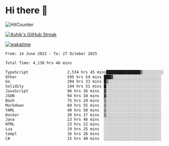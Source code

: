 # Hi there 👋

![HitCounter](https://hits.seeyoufarm.com/api/count/incr/badge.svg?url=https%3A%2F%2Fgithub.com%2Fashrhmn1212%2Fhit-counter)

<!-- ![Contribution Graph](https://github-readme-activity-graph.cyclic.app/graph?username=ashrhmn) -->


<!-- [![Top Langs](https://github-readme-stats.vercel.app/api/top-langs/?username=ashrhmn&layout=compact&theme=synthwave&langs_count=10&card_width=445)](https://github.com/anuraghazra/github-readme-stats) -->

[![Ashik's GitHub Streak](https://github-readme-streak-stats.herokuapp.com/?user=ashrhmn&theme=blood&fire=DD7F1C&background=151515&dates=9f9f9f&border=DD2727)](https://git.io/streak-stats)

<!-- ![Ashik's GitHub stats](https://github-readme-stats.vercel.app/api/?username=ashrhmn&show_icons=true&title_color=fff&icon_color=79ff97&text_color=9f9f9f&bg_color=151515) -->

[![wakatime](https://wakatime.com/badge/user/3df86613-ba63-4631-8e65-0ff18e7becad.svg)](https://wakatime.com/@3df86613-ba63-4631-8e65-0ff18e7becad)

<!--START_SECTION:waka-->

```txt
From: 14 June 2022 - To: 27 October 2025

Total Time: 4,138 hrs 46 mins

TypeScript                 2,534 hrs 45 mins███████████████▒░░░░░░░░░   61.25 %
Other                      595 hrs 54 mins ███▓░░░░░░░░░░░░░░░░░░░░░   14.40 %
Go                         204 hrs 33 mins █▒░░░░░░░░░░░░░░░░░░░░░░░   04.94 %
Solidity                   144 hrs 51 mins █░░░░░░░░░░░░░░░░░░░░░░░░   03.50 %
JavaScript                 96 hrs 26 mins  ▓░░░░░░░░░░░░░░░░░░░░░░░░   02.33 %
JSON                       94 hrs 10 mins  ▓░░░░░░░░░░░░░░░░░░░░░░░░   02.28 %
Bash                       75 hrs 24 mins  ▒░░░░░░░░░░░░░░░░░░░░░░░░   01.82 %
Markdown                   60 hrs 55 mins  ▒░░░░░░░░░░░░░░░░░░░░░░░░   01.47 %
YAML                       40 hrs 50 mins  ▒░░░░░░░░░░░░░░░░░░░░░░░░   00.99 %
Docker                     30 hrs 17 mins  ▒░░░░░░░░░░░░░░░░░░░░░░░░   00.73 %
Java                       23 hrs 46 mins  ░░░░░░░░░░░░░░░░░░░░░░░░░   00.57 %
HTML                       23 hrs 22 mins  ░░░░░░░░░░░░░░░░░░░░░░░░░   00.56 %
Lua                        19 hrs 25 mins  ░░░░░░░░░░░░░░░░░░░░░░░░░   00.47 %
templ                      16 hrs 26 mins  ░░░░░░░░░░░░░░░░░░░░░░░░░   00.40 %
C#                         15 hrs 40 mins  ░░░░░░░░░░░░░░░░░░░░░░░░░   00.38 %
```

<!--END_SECTION:waka-->


<!--### Most Used Languages 
<img src="https://wakatime.com/share/@ashrhmn/24ecb986-5bf8-4607-af7f-0aab08908d8c.png" />

### Favourite Tools
<img src="https://wakatime.com/share/@ashrhmn/f4e08015-f3bc-460a-9228-95a3ba11c604.png" />-->
